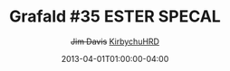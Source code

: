 ---
title: "Grafald #35 ESTER SPECAL"
type: "image"
date: 2013-04-01T01:00:00-04:00
draft: false
categories:
- blog
- projects
- grafald
image_path: "../img/2013/35.png"
alt_text: ""
is_subpage: true
author: "~~Jim Davis~~ [KirbychuHRD](https://cohost.org/KirbychuHRD)"
---